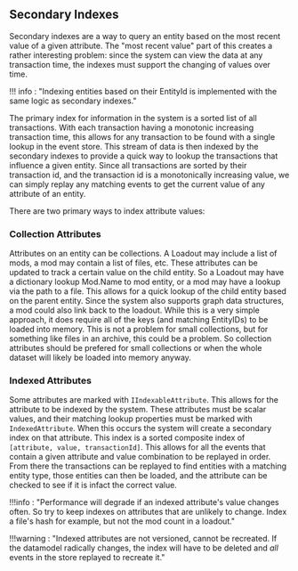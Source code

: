 ﻿---
hide:
  - toc
---

## Secondary Indexes

Secondary indexes are a way to query an entity based on the most recent value of a given attribute. The "most recent value"
part of this creates a rather interesting problem: since the system can view the data at any transaction time, the indexes
must support the changing of values over time.

!!! info : "Indexing entities based on their EntityId is implemented with the same logic as secondary indexes."

The primary index for information in the system is a sorted list of all transactions. With each transaction having a monotonic
increasing transaction time, this allows for any transaction to be found with a single lookup in the event store. This stream
of data is then indexed by the secondary indexes to provide a quick way to lookup the transactions that influence a given
entity. Since all transactions are sorted by their transaction id, and the transaction id is a monotonically increasing value,
we can simply replay any matching events to get the current value of any attribute of an entity.

There are two primary ways to index attribute values:

### Collection Attributes
Attributes on an entity can be collections. A Loadout may include a list of mods, a mod may contain a list of files, etc. These
attributes can be updated to track a certain value on the child entity. So a Loadout may have a dictionary lookup Mod.Name to mod entity,
or a mod may have a lookup via the path to a file. This allows for a quick lookup of the child entity based on the parent entity.
Since the system also supports graph data structures, a mod could also link back to the loadout. While this is a very simple approach,
it does require all of the keys (and matching EntityIDs) to be loaded into memory. This is not a problem for small collections, but
for something like files in an archive, this could be a problem. So collection attributes should be prefered for small collections
or when the whole dataset will likely be loaded into memory anyway.

### Indexed Attributes
Some attributes are marked with `IIndexableAttribute`. This allows for the attribute to be indexed by the system. These attributes
must be scalar values, and their matching lookup properties must be marked with `IndexedAttribute`. When this occurs the system
will create a secondary index on that attribute. This index is a sorted composite index of `[attribute, value, transactionId]`. This allows
for all the events that contain a given attribute and value combination to be replayed in order. From there the transactions can be
replayed to find entities with a matching entity type, those entities can then be loaded, and the attribute can be checked to see if
it is infact the correct value.

!!!info : "Performance will degrade if an indexed attribute's value changes often. So try to keep indexes on attributes that are unlikely to change. Index a file's hash for example, but not the mod count in a loadout."

!!!warning : "Indexed attributes are not versioned, cannot be recreated. If the datamodel radically changes, the index will have to be deleted and *all* events in the store replayed to recreate it."

